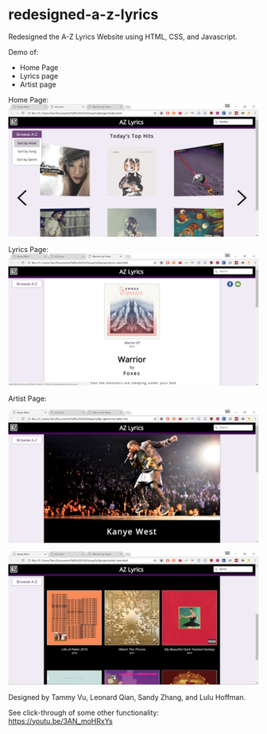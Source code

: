# redesigned-a-z-lyrics
Redesigned the A-Z Lyrics Website using HTML, CSS, and Javascript.

Demo of:
- Home Page
- Lyrics page
- Artist page

Home Page:
![Home page screenshot](/demo/homepage-new.png?raw=true "Home Page")



Lyrics Page:
![Lyrics page screenshot](/demo/lyrics-page-new.png?raw=true "Home Page")



Artist Page:

![Artist page demo](/demo/artist-page-1-new.png?raw=true "Artist Page")


![Artist page 2 demo](/demo/artist-page-2-new.png?raw=true "Artist Page 2")

Designed by Tammy Vu, Leonard Qian, Sandy Zhang, and Lulu Hoffman.

See click-through of some other functionality:
https://youtu.be/3AN_moHRxYs
